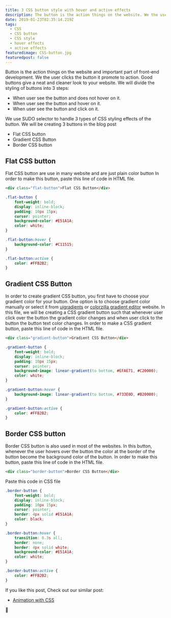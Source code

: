 ```yaml
---
title: 3 CSS button style with hover and active effects
description: The button is the action things on the website. We the user clicks the button it promote to action. Good buttons give a neat and cleaner look to your website. We use CSS hover and active effects to create good-looking button.
date: 2019-01-23T02:35:14.219Z
tags:
  - CSS
  - CSS button
  - CSS style
  - hover effects
  - active effects
featuredimage: CSS-button.jpg
featuredpost: false
---
```


Button is the action things on the website and important part of front-end development. We the user clicks the button it promote to action. Good buttons give a neat and cleaner look to your website. We will divide the styling of buttons into 3 steps:

*   When user see the button and does not hover on it.
*   When user see the button and hover on it.
*   When user see the button and click on it.

We use SUDO selector to handle 3 types of CSS styling effects of the button. We will be creating 3 buttons in the blog post

*   Flat CSS button
*   Gradient CSS Button
*   Border CSS button

## Flat CSS button

Flat CSS button are use in many website and are just plain color button In order to make this button, paste this line of code in HTML file. 

```html
<div class="flat-button">Flat CSS Button</div>
```

```css
.flat-button {
	font-weight: bold;
	display: inline-block;
	padding: 10px 15px;
	cursor: pointer;
	background-color: #E51A1A;
	color: white;
}

.flat-button:hover {
	background-color: #C11515;
}

.flat-button:active {
	color: #FFB2B2;
}
```

## Gradient CSS Button

In order to create gradient CSS button, you first have to choose your gradient color for your button. One option is to choose gradient color manually or select it from [uigradients](https://uigradients.com/) or [colorzilla gradient editor](http://www.colorzilla.com/gradient-editor/) website. In this file, we will be creating a CSS gradient button such that whenever user click over the button the gradient color changes and when user click to the button the button text color changes. In order to make a CSS gradient button, paste this line of code in the HTML file.

```html
<div class="gradient-button">Gradient CSS Button</div>
```

```css
.gradient-button {
	font-weight: bold;
	display: inline-block;
	padding: 10px 15px;
	cursor: pointer;
	background-image: linear-gradient(to bottom, #EFAE71, #C20000);
	color: white;
}

.gradient-button:hover {
	background-image: linear-gradient(to bottom, #733E0D, #B20000);
}

.gradient-button:active {
	color: #FFB2B2;
}
```

## Border CSS button

Border CSS button is also used in most of the websites. In this button, whenever the user hovers over the button the color at the border of the button become the background color of the button. In order to make this button, paste this line of code in the HTML file.

```html
<div class="border-button">Border CSS Button</div>
```

Paste this code in CSS file 

```css
.border-button {
	font-weight: bold;
	display: inline-block;
	padding: 10px 15px;
	cursor: pointer;
	border: 4px solid #E51A1A;
	color: black;
}

.border-button:hover {
	transition: 0.3s all;
	border: none;
	border: 4px solid white;
	background-color: #E51A1A;
	color: white;
}

.border-button:active {
	color: #FFB2B2;
}
```

If you like this post, Check out our similar post:

*   [Animation with CSS](http://104.198.254.238/blogs/css-keyframe-animation-without-using-javascript/)

👏